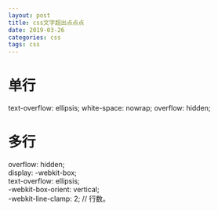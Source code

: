 ```yaml
---
layout: post
title: css文字超出点点点
date: 2019-03-26
categories: css
tags: css 
---
```



# 单行
text-overflow: ellipsis;
white-space: nowrap;
overflow: hidden;

# 多行
overflow: hidden;    
display: -webkit-box;               
text-overflow: ellipsis;            
-webkit-box-orient: vertical;       
-webkit-line-clamp: 2;              // 行数。